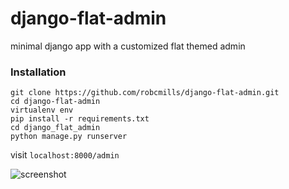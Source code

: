 # django-flat-admin

minimal django app with a customized flat themed admin

### Installation

```
git clone https://github.com/robcmills/django-flat-admin.git
cd django-flat-admin
virtualenv env
pip install -r requirements.txt
cd django_flat_admin
python manage.py runserver
```

visit `localhost:8000/admin`

![screenshot](http://i.imgur.com/zQ5CsdL.png)
